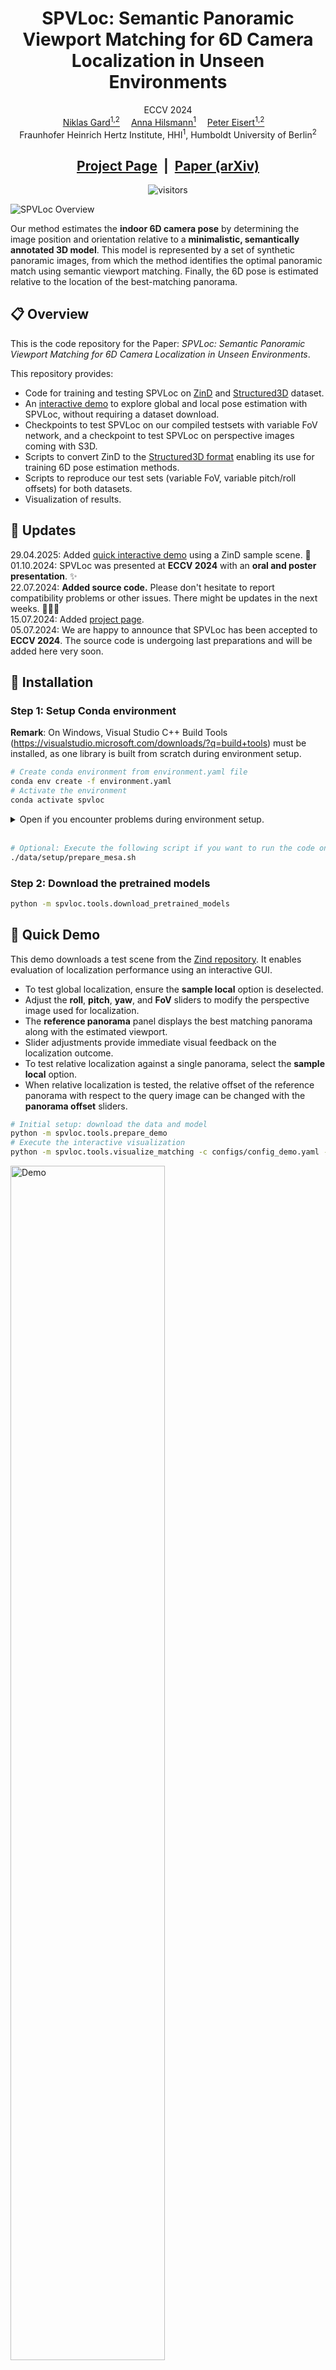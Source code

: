 <div align="center">

<h1>SPVLoc: Semantic Panoramic Viewport Matching for 6D Camera Localization in Unseen Environments</h1>

<div>
    ECCV 2024
</div>

<div>
    <a href='https://iphome.hhi.de/gard/index.htm' target='_blank'>Niklas Gard<sup>1,2</sup></a>&emsp;
    <a href='https://iphome.hhi.de/hilsmann/index.htm' target='_blank'>Anna Hilsmann<sup>1</sup></a>&emsp;
    <a href='https://iphome.hhi.de/eisert/index.htm' target='_blank'>Peter Eisert<sup>1,2</sup></a>&emsp;
</div>
<div>
    Fraunhofer Heinrich Hertz Institute, HHI<sup>1</sup>, Humboldt University of Berlin<sup>2</sup>
</div>

## [Project Page](https://fraunhoferhhi.github.io/spvloc/) &nbsp;|&nbsp; [Paper (arXiv)](https://arxiv.org/abs/2404.10527)

<div>

</div>

![visitors](https://visitor-badge.laobi.icu/badge?page_id=gard-n/SPVLoc)
<!--![visitors](https://visitor-badge.laobi.icu/badge?page_id=gard-n/SPVLoc)-->
</div>

![SPVLoc Overview](data/assets/overview.png)

Our method estimates the  **indoor 6D camera pose** by determining the image position and orientation relative to a **minimalistic, semantically annotated 3D model**. This model is represented by a set of synthetic panoramic images, from which the method identifies the optimal panoramic match using semantic viewport matching. Finally, the 6D pose is estimated relative to the location of the best-matching panorama.

## 📋 Overview

This is the code repository for the Paper: *SPVLoc: Semantic Panoramic Viewport Matching for 6D Camera Localization in Unseen Environments*.

This repository provides:

- Code for training and testing SPVLoc on [ZinD](https://github.com/zillow/zind)  and [Structured3D](https://github.com/bertjiazheng/Structured3D) dataset.
- An [interactive demo](#-quick-demo) to explore global and local pose estimation with SPVLoc, without requiring a dataset download.
- Checkpoints to test SPVLoc on our compiled testsets with variable FoV network, and a checkpoint to test SPVLoc on perspective images coming with S3D.
- Scripts to convert ZinD to the [Structured3D format](https://github.com/bertjiazheng/Structured3D/blob/master/data_organization.md) enabling its use for training 6D pose estimation methods.
- Scripts to reproduce our test sets (variable FoV, variable pitch/roll offsets) for both datasets.
- Visualization of results.

## 📢 Updates

29.04.2025: Added [quick interactive demo](#-quick-demo) using a ZinD sample scene. 🚀\
01.10.2024: SPVLoc was presented at **ECCV 2024** with an **oral and poster presentation**. ✨ \
22.07.2024: **Added source code.** Please don't hesitate to report compatibility problems or other issues. There might be updates in the next weeks. 🎉🎈🥳 \
15.07.2024: Added [project page](https://fraunhoferhhi.github.io/spvloc/). \
05.07.2024: We are happy to announce that SPVLoc has been accepted to **ECCV 2024**. The source code is undergoing last preparations and will be added here very soon.

## 🔧 Installation

### Step 1: Setup Conda environment

**Remark**: On Windows, Visual Studio C++ Build Tools (<https://visualstudio.microsoft.com/downloads/?q=build+tools>) must be installed, as one library is built from scratch during environment setup.

```bash
# Create conda environment from environment.yaml file
conda env create -f environment.yaml
# Activate the environment
conda activate spvloc
```

<details>
<summary>Open if you encounter problems during environment setup.</summary>

> Use this script if there are problems compiling *redner* during environment setup.  
> On Windows, run the following commands in **Git Bash** and ensure that Visual Studio C++ Build Tools are installed.
>
> First, comment out the last line in `requirements.txt`, then recreate and activate the Conda environment.  
> After that, run the following script:
>
> ```bash
> # Build and install redner
> ./data/setup/install_redner.sh
> ```

</details>
<br>

```bash
# Optional: Execute the following script if you want to run the code on a Linux server without a monitor.
./data/setup/prepare_mesa.sh
```

### Step 2: Download the pretrained models

```bash
python -m spvloc.tools.download_pretrained_models
```

## 🚀 Quick Demo

This demo downloads a test scene from the [Zind repository](https://github.com/zillow/zind/tree/main).
It enables evaluation of localization performance using an interactive GUI.

- To test global localization, ensure the **sample local** option is deselected.  
- Adjust the **roll**, **pitch**, **yaw**, and **FoV** sliders to modify the perspective image used for localization.  
- The **reference panorama** panel displays the best matching panorama along with the estimated viewport.  
- Slider adjustments provide immediate visual feedback on the localization outcome.  
- To test relative localization against a single panorama, select the **sample local** option.  
- When relative localization is tested, the relative offset of the reference panorama with respect to the query image can be changed with the **panorama offset** sliders.

```bash
# Initial setup: download the data and model
python -m spvloc.tools.prepare_demo 
# Execute the interactive visualization
python -m spvloc.tools.visualize_matching -c configs/config_demo.yaml -t data/pretrained_models/ckpt_zind_demo_large_angle.ckpt
```

<img src="data/assets/gui.gif" alt="Demo" style="width: 70%;">

## Dataset Preparation (ZiND)

### Step 1: Download the ZiND dataset

1. Follow the procedure described [here](https://github.com/zillow/zind?tab=readme-ov-file#registration-for-download-request) to get access to the dataset.
2. [Download](https://github.com/zillow/zind?tab=readme-ov-file#batch-download) the dataset to `/path/to/original/zind_dataset`

### Step 2: Convert the dataset to S3D format

Use the following command to convert the dataset to the S3D format:

```bash
python -m spvloc.tools.zind_to_s3d \
    -i /path/to/original/zind_dataset \
    -o /path/to/zind_dataset
```

- To export 3D scene meshes for preview (`-m`). Note that this slows down the conversion.
- For a specific scene index `xy` (0-1574), use `-idx xy`.

### Step 3: Generate the testsets

```bash
python -m spvloc.tools.dataset_from_csv \
    -d data/datasets/zind/dataset_info.csv \
    -i /path/to/zind_dataset \
    -o /path/to/zind_testset
```

**Remark:** Add `-c` flag to generate data with rotation matrix reflecting roll and pitch angles from the CSV file. The original setting caused an unwanted dependency between the angles, leading to underrepresentation of some combinations, though performance remains comparable.

## Dataset Preparation (S3D)

### Step 1: Download the S3D dataset

1. Follow the procedure described [here](https://structured3d-dataset.org/) to access the dataset.
2. Download at least the panoramic panorama images (`Structured3D_panorama_00.zip - Structured3D_panorama_17.zip`) and the annotations (`Structured3D_annotation_3d.zip`). Also download the perspective images to train/test with the those images as done in our supplementary material.
3. Extract the dataset to `/path/to/s3d_dataset`.

### Step 2: Generate the testsets

```bash
python -m spvloc.tools.dataset_from_csv \
    -d data/datasets/s3d/dataset_info.csv \
    -i /path/to/s3d_dataset \
    -o /path/to/s3d_testset
```

**Remark:** Add `-c` flag to generate data with rotation matrix reflecting roll and pitch angles from the CSV file. The original setting caused an unwanted dependency between the angles, leading to underrepresentation of some combinations, though performance remains comparable.

## Testing

### Test SPVLoc on ZiND

```bash
python ./spvloc_train_test.py -c configs/config_eval_zillow.yaml \
    -t data/pretrained_models/ckpt_zind.ckpt \
    DATASET.PATH /path/to/zind_testset \
    TEST.PLOT_OUTPUT False \
    TEST.SAVE_PLOT_OUTPUT False \
    TEST.SAVE_PLOT_DETAILS False \
    POSE_REFINE.MAX_ITERS 0 \
    SYSTEM.NUM_WORKERS 0
```

Set `POSE_REFINE.MAX_ITERS 1` to activate pose refinement. \
Set `SYSTEM.NUM_WORKERS` to a higher value to use CPU parallelization in the dataloader.

Use `DATASET.TEST_SET_FURNITURE` argument to select different testsets, e.g. `full_90_10_10` for 90 degree field of view and plus/minus 10 degree roll pitch variation. \
The checkpoint is trained to handle angle variation in a range of plus/minus 10 degree. We will make a model trained with larger angle variation available soon.

**Remark:** Add `DATASET.PERSP_FROM_PANO_CORRECT_ROLL True` if you trained a new model and generated test data with the `-c` flag.

### Test SPVLoc on S3D

Use `-c configs/config_eval_s3d.yaml`, `DATASET.PATH /path/to/s3d_testset` and `-t data/pretrained_models/ckpt_s3d.ckpt` to test the model with S3D.

### Test SPVLoc on perspective images from S3D

Use `-c configs/config_eval_s3d_perspective.yaml`, `DATASET.PATH /path/to/s3d_dataset` and `-t data/pretrained_models/ckpt_s3d_16_9.ckpt` to test the model with S3D perspective images. Use `DATASET.TEST_SET_FURNITURE` to select `full` or `empty` images.

### Visualize results on ZiNd or S3D

The testing script can be used to generate visualizations of the results. An overview image (see below) will be plotted or saved for the test images. \
In the top row, the 3D model is rendered with the estimated camera pose and can be compared to the model rendered with ground truth pose.

Set `TEST.PLOT_OUTPUT True` to plot overviews images image by image. \
Set `TEST.SAVE_PLOT_OUTPUT True` to plot save overview images for all test images. \
Set `TEST.SAVE_PLOT_DETAILS True` to save the parts of the overview image as separate images.

![Visualization example](data/assets/example.png)

## Training

### Train SPVLoc on ZInD

```bash
python ./spvloc_train_test.py -c configs/config_zillow.yaml \
    DATASET.PATH /path/to/zind_dataset \
    TRAIN.BATCH_SIZE 10 \
    SYSTEM.NUM_WORKERS 8
```

Set `SYSTEM.BATCH_SIZE` as high as possible with your GPU. We used `TRAIN.BATCH_SIZE 40` with an NVIDIA A100 GPU with 40GB. \
Set `SYSTEM.NUM_WORKERS` to the highest possible value to maximize the benefits of CPU parallelization in the dataloader.

### Train SPVLoc on S3D

Use `-c configs/config_s3d.yaml` and `/path/to/s3d_dataset` to train a model with S3D.\
Add the flag `DATASET.S3D_NO_PERSP_IMAGES True`, in case that you have not downlaoded the full S3D dataset, including all perspective images.

**Remark:** Add `DATASET.PERSP_FROM_PANO_CORRECT_ROLL False` to replicate the ECCV training (*not recommended due to roll-pitch angle dependency*).

## Acknowledgements

This work is partially funded by the German Federal Ministry of Economic Affairs and Climate Action (BIMKIT, grant no. 01MK21001H) and the German Federal Ministry for Digital and Transport (EConoM,  grant no. 19OI22009C). \
We would like to thank our student assistant, Roberto Perez Martinez, for his help and support during the development of the ZinD to S3D conversion scripts.

## 📚 Citation

If you find this code or our method useful for your academic research, please cite our paper

```bibtex
@inproceedings{gard2024spvloc,
 title        = {SPVLoc: Semantic Panoramic Viewport Matching for 6D Camera Localization in Unseen Environments},
 author       = {Niklas Gard and Anna Hilsmann and Peter Eisert},
 year         = 2024,
 booktitle    = {Computer Vision -- {ECCV} 2024: 18th European Conference on Computer Vision, Proceedings, Part LXXIII},
 publisher    = {Springer Nature Switzerland},
 address      = {Cham},
 pages        = {398--415},
 doi          = {10.1007/978-3-031-73464-9_24},
 url          = {https://fraunhoferhhi.github.io/spvloc/}
}

```
